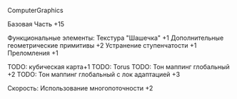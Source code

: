 ComputerGraphics

 Базовая Часть +15

 Функциональные элементы:
 Текстура "Шашечка" +1
 Дополнительные геометрические примитивы +2 
 Устранение ступенчатости +1 
 Преломления +1



 TODO: кубическая карта+1
 TODO: Torus 
 TODO: Тон маппинг глобальный +2
  TODO: Тон маппинг глобальный  с лок адаптацией +3


 Скорость:
 Использование многопоточности +2
